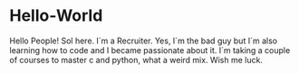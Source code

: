 # Hello-World
Hello People! 
Sol here. I´m a Recruiter. Yes, I´m the bad guy but I´m also learning how to code and I became passionate about it. 
I´m taking a couple of courses to master c and python, what a weird mix. 
Wish me luck.
